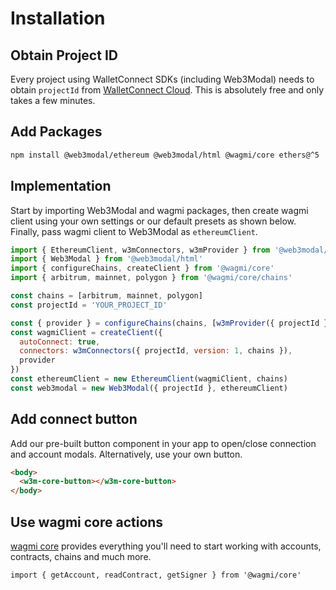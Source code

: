 # Installation

## Obtain Project ID

Every project using WalletConnect SDKs (including Web3Modal) needs to obtain `projectId` from [WalletConnect Cloud](https://cloud.walletconnect.com/). This is absolutely free and only takes a few minutes.

## Add Packages

```bash npm2yarn
npm install @web3modal/ethereum @web3modal/html @wagmi/core ethers@^5
```

## Implementation

Start by importing Web3Modal and wagmi packages, then create wagmi client using your own settings or our default presets as shown below. Finally, pass wagmi client to Web3Modal as `ethereumClient`.

```js
import { EthereumClient, w3mConnectors, w3mProvider } from '@web3modal/ethereum'
import { Web3Modal } from '@web3modal/html'
import { configureChains, createClient } from '@wagmi/core'
import { arbitrum, mainnet, polygon } from '@wagmi/core/chains'

const chains = [arbitrum, mainnet, polygon]
const projectId = 'YOUR_PROJECT_ID'

const { provider } = configureChains(chains, [w3mProvider({ projectId })])
const wagmiClient = createClient({
  autoConnect: true,
  connectors: w3mConnectors({ projectId, version: 1, chains }),
  provider
})
const ethereumClient = new EthereumClient(wagmiClient, chains)
const web3modal = new Web3Modal({ projectId }, ethereumClient)
```

## Add connect button

Add our pre-built button component in your app to open/close connection and account modals. Alternatively, use your own button.

```html
<body>
  <w3m-core-button></w3m-core-button>
</body>
```

## Use wagmi core actions

[wagmi core](https://wagmi.sh) provides everything you'll need to start working with accounts, contracts, chains and much more.

```tsx
import { getAccount, readContract, getSigner } from '@wagmi/core'
```
